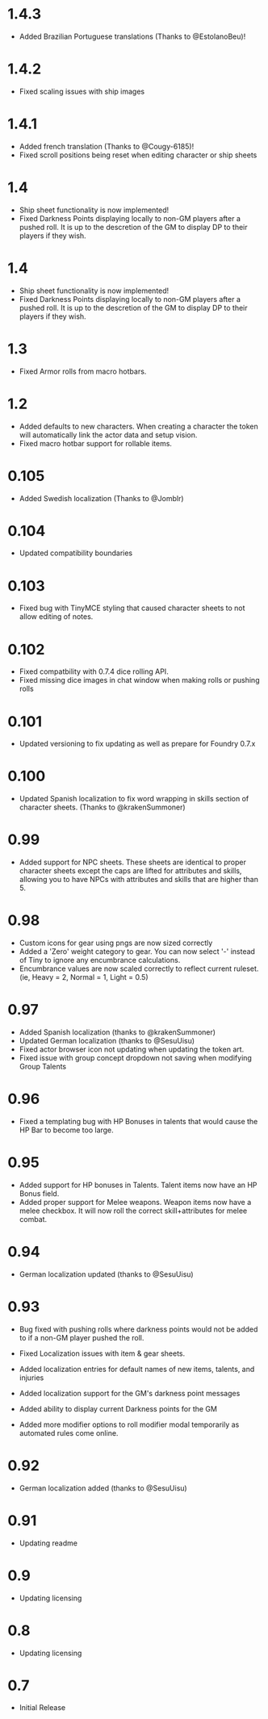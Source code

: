 # 1.4.3

- Added Brazilian Portuguese translations (Thanks to @EstolanoBeu)!

# 1.4.2

- Fixed scaling issues with ship images

# 1.4.1

- Added french translation (Thanks to @Cougy-6185)!
- Fixed scroll positions being reset when editing character or ship sheets

# 1.4

- Ship sheet functionality is now implemented!
- Fixed Darkness Points displaying locally to non-GM players after a pushed roll. It is up to the descretion of the GM to display DP to their players if they wish.

# 1.4

- Ship sheet functionality is now implemented!
- Fixed Darkness Points displaying locally to non-GM players after a pushed roll. It is up to the descretion of the GM to display DP to their players if they wish.

# 1.3

- Fixed Armor rolls from macro hotbars.

# 1.2

- Added defaults to new characters. When creating a character the token will automatically link the actor data and setup vision.
- Fixed macro hotbar support for rollable items.

# 0.105

- Added Swedish localization (Thanks to @Jomblr)

# 0.104

- Updated compatibility boundaries

# 0.103

- Fixed bug with TinyMCE styling that caused character sheets to not allow editing of notes.

# 0.102

- Fixed compatbility with 0.7.4 dice rolling API.
- Fixed missing dice images in chat window when making rolls or pushing rolls

# 0.101

- Updated versioning to fix updating as well as prepare for Foundry 0.7.x

# 0.100

- Updated Spanish localization to fix word wrapping in skills section of character sheets. (Thanks to @krakenSummoner)

# 0.99

- Added support for NPC sheets. These sheets are identical to proper character
  sheets except the caps are lifted for attributes and skills, allowing you to
  have NPCs with attributes and skills that are higher than 5.

# 0.98

- Custom icons for gear using pngs are now sized correctly
- Added a 'Zero' weight category to gear. You can now select '-' instead of Tiny to ignore any encumbrance calculations.
- Encumbrance values are now scaled correctly to reflect current ruleset. (ie, Heavy = 2, Normal = 1, Light = 0.5)

# 0.97

- Added Spanish localization (thanks to @krakenSummoner)
- Updated German localization (thanks to @SesuUisu)
- Fixed actor browser icon not updating when updating the token art.
- Fixed issue with group concept dropdown not saving when modifying Group Talents

# 0.96

- Fixed a templating bug with HP Bonuses in talents that would cause the HP Bar to become too large.

# 0.95

- Added support for HP bonuses in Talents. Talent items now have an HP Bonus field.
- Added proper support for Melee weapons. Weapon items now have a melee checkbox. It will now roll the correct skill+attributes for melee combat.

# 0.94

- German localization updated (thanks to @SesuUisu)

# 0.93

- Bug fixed with pushing rolls where darkness points would not be added to if a non-GM player pushed the roll.
- Fixed Localization issues with item & gear sheets.

- Added localization entries for default names of new items, talents, and injuries
- Added localization support for the GM's darkness point messages
- Added ability to display current Darkness points for the GM
- Added more modifier options to roll modifier modal temporarily as automated rules come online.

# 0.92

- German localization added (thanks to @SesuUisu)

# 0.91

- Updating readme

# 0.9

- Updating licensing

# 0.8

- Updating licensing

# 0.7

- Initial Release
